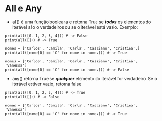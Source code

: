 # All e Any

- all() é uma função booleana e retorna True se ***todos*** os elementos do iterável são o verdadeiros ou se o iterável está vazio. Exemplo:

~~~
print(all([0, 1, 2, 3, 4])) # -> False
print(all([])) # -> True

nomes = ['Carlos', 'Camila', 'Carla', 'Cassiano', 'Cristina',]
print(all([nome[0] == 'C' for nome in nomes])) # -> True

nomes = ['Carlos', 'Camila', 'Carla', 'Cassiano', 'Cristina', 'Vanessa']
print(all([nome[0] == 'C' for nome in nomes])) # -> False
~~~

- any() retorna True se ***qualquer*** elemento do iterável for verdadeiro. Se o iterável estiver vazio, retorna false

~~~
print(all([0, 1, 2, 3, 4])) # -> True
print(all([])) # -> False

nomes = ['Carlos', 'Camila', 'Carla', 'Cassiano', 'Cristina', 'Vanessa']
print(all([nome[0] == 'C' for nome in nomes])) # -> True
~~~